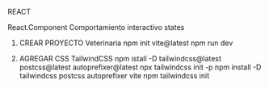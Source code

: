 REACT

React.Component
Comportamiento interactivo
states


1. CREAR PROYECTO Veterinaria
npm init vite@latest
npm run dev

2. AGREGAR CSS TailwindCSS
npm istall -D tailwindcss@latest postcss@latest autoprefixer@latest
npx tailwindcss init -p
npm install -D tailwindcss postcss autoprefixer vite
npm tailwindcss init



